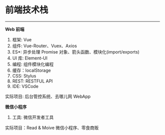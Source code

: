 # 前端技术栈

---

**Web 前端**

1. 框架: Vue
2. 组件: Vue-Router、Vuex、Axios
3. ES\*: 异步处理 Promise 对象、箭头函数、模块化(import/exports)
4. UI 库: Element-UI
5. 编程: 组件模块化编程
6. 缓存：localStorage
7. CSS: Stylus
8. REST: RESTFUL API
9. IDE: VSCode

实际项目: 后台管控系统、去哪儿网 WebApp

**微信小程序**

1. 工具: 微信开发者工具

实际项目：Read & Moive 微信小程序、零食商贩
